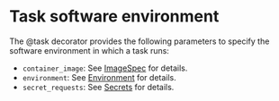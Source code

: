 # Task software environment

The @task decorator provides the following parameters to specify the software environment in which a task runs:

* `container_image`: See [ImageSpec](./imagespec) for details.
* `environment`: See [Environment](./environment-variables) for details.
* `secret_requests`: See [Secrets](./secrets) for details.
